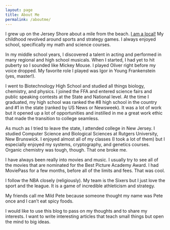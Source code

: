 ```yaml
---
layout: page
title: About Me
permalink: /aboutme/
---
```


I grew up on the Jersey Shore about a mile from the beach. [I am a local!](http://www.bennygohome.com) My childhood revolved around sports and strategy games. I always enjoyed school, specifically my math and science courses.

In my middle school years, I discovered a talent in acting and performed in many regional and high school musicals. When I started, I had yet to hit puberty so I sounded like Mickey Mouse. I played Oliver right before my voice dropped. My favorite role I played was Igor in Young Frankenstein (yes, master!).

I went to Biotechnology High School and studied all things biology, chemistry, and physics. I joined the FFA and entered science fairs and public speaking contests at the State and National level. At the time I graduated, my high school was ranked the #8 high school in the country and #1 in the state (ranked by US News or Newsweek). It was a lot of work but it opened up a lot of opportunities and instilled in me a great work ethic that made the transition to college seamless.

As much as I tried to leave the state, I attended college in New Jersey. I studied Computer Science and Biological Sciences at Rutgers University, New Brunswick. I enjoyed almost all of my classes (I took a lot of them) but I especially enjoyed my systems, cryptography, and genetics courses. Organic chemistry was tough, though. That one broke me.

I have always been really into movies and music. I usually try to see all of the movies that are nominated for the Best Picture Academy Award. I had MoviePass for a few months, before all of the limits and fees. That was cool.

I follow the NBA closely (religiously). My team is the Sixers but I just love the sport and the league. It is a game of incredible athleticism and strategy.

My friends call me Mild Pete because someone thought my name was Pete once and I can’t eat spicy foods.

I would like to use this blog to pass on my thoughts and to share my interests. I want to write interesting articles that teach small things but open the mind to big ideas.
